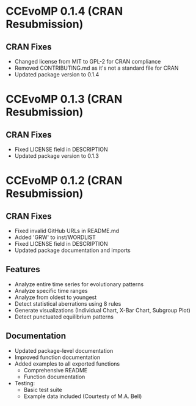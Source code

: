 # CCEvoMP 0.1.4 (CRAN Resubmission)

## CRAN Fixes
* Changed license from MIT to GPL-2 for CRAN compliance
* Removed CONTRIBUTING.md as it's not a standard file for CRAN
* Updated package version to 0.1.4

# CCEvoMP 0.1.3 (CRAN Resubmission)

## CRAN Fixes
* Fixed LICENSE field in DESCRIPTION
* Updated package version to 0.1.3

# CCEvoMP 0.1.2 (CRAN Resubmission)

## CRAN Fixes
* Fixed invalid GitHub URLs in README.md
* Added 'GRW' to inst/WORDLIST
* Fixed LICENSE field in DESCRIPTION
* Updated package documentation and imports

## Features
* Analyze entire time series for evolutionary patterns
* Analyze specific time ranges
* Analyze from oldest to youngest
* Detect statistical aberrations using 8 rules
* Generate visualizations (Individual Chart, X-Bar Chart, Subgroup Plot)
* Detect punctuated equilibrium patterns

## Documentation
* Updated package-level documentation
* Improved function documentation
* Added examples to all exported functions
  - Comprehensive README
  - Function documentation
* Testing:
  - Basic test suite
  - Example data included (Courtesty of M.A. Bell)